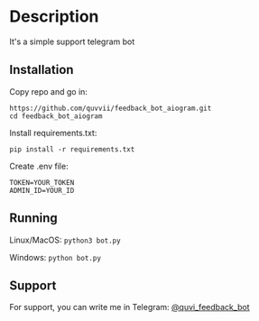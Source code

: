 
# Description

It's a simple support telegram bot



## Installation

Copy repo and go in:
```
https://github.com/quvvii/feedback_bot_aiogram.git
cd feedback_bot_aiogram
```
Install requirements.txt:
```
pip install -r requirements.txt
```
Create .env file:
```
TOKEN=YOUR_TOKEN
ADMIN_ID=YOUR_ID
```



## Running
Linux/MacOS: ```python3 bot.py```

Windows: ```python bot.py```

## Support

For support, you can write me in Telegram: [@quvi_feedback_bot](https://t.me/quvi_feedback_bot)

